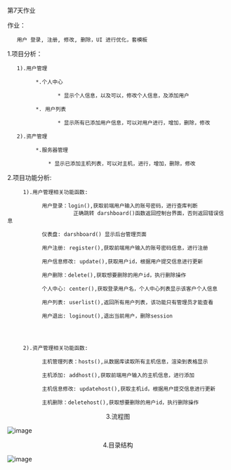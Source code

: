 第7天作业

作业：

       用户 登录, 注册, 修改, 删除，UI 进行优化，套模板

1.项目分析：

       1).用户管理
	   
	         *.个人中心
			 
			        * 显示个人信息，以及可以，修改个人信息，及添加用户
				
	         *. 用户列表
			 
			        * 显示所有已添加用户信息，可以对用户进行，增加，删除，修改
			
	   2).资产管理	
	   
             *.服务器管理
			 
			     * 显示已添加主机列表，可以对主机，进行，增加，删除，修改
	       
	 

	  
2.项目功能分析:
            
		 1).用户管理相关功能函数:
		 
		       用户登录：login(),获取前端用户输入的账号密码，进行查库判断
                         正确跳转 darshboard()函数返回控制台界面，否则返回错误信息
						 
		       仪表盘: darshboard() 显示后台管理页面
			   
		       用户注册: register(),获取前端用户输入的账号密码信息，进行注册
             
		       用户信息修改: update(),获取用户id，根据用户提交信息进行更新
            
		       用户删除：delete(),获取想要删除的用户id，执行删除操作			
			   
		       个人中心: center(),获取登录用户名，个人中心列表显示该客户个人信息
			   
		       用户列表: userlist(),返回所有用户列表，该功能只有管理员才能查看
			   
		       用户退出: loginout(),退出当前用户，删除session
			   
				  
				  
				  
		 2).资产管理相关功能函数:
		       
		       主机管理列表：hosts(),从数据库读取所有主机信息，渲染到表格显示
			   
		       主机添加: addhost(),获取前端用户输入的主机信息，进行添加
             
		       主机信息修改: updatehost(),获取主机id，根据用户提交信息进行更新
            
		       主机删除：deletehost(),获取想要删除的用户id，执行删除操作	

	 
<center>3.流程图</center > 

![image](https://github.com/1032231418/python/blob/master/day6/liucheng.png)

<center>4.目录结构</center > 

![image](https://github.com/1032231418/python/blob/master/day7/mulu.png)




